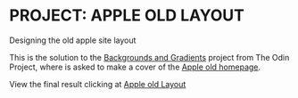 # PROJECT: APPLE OLD LAYOUT
Designing the old apple site layout

This is the solution to the [Backgrounds and Gradients](https://www.theodinproject.com/lessons/building-with-backgrounds-and-gradients) project from The Odin Project, where is asked to make a cover of the [Apple old homepage](http://web.archive.org/web/20140301004610/http://www.apple.com/).

View the final result clicking at [Apple old Layout](http://htmlpreview.github.io/?https://github.com/fcarlosdev/the_odin_project/blob/master/apple-old-layout/index.html)

